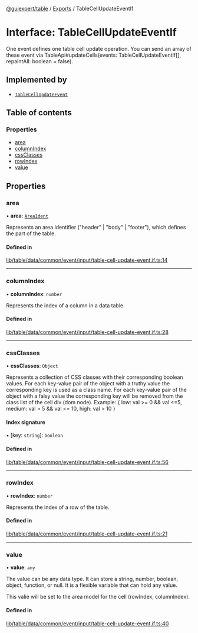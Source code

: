 [@guiexpert/table](../README.md) / [Exports](../modules.md) / TableCellUpdateEventIf

# Interface: TableCellUpdateEventIf

One event defines one table cell update operation.
You can send an array of these event via TableApi#updateCells(events: TableCellUpdateEventIf[], repaintAll: boolean = false).

## Implemented by

- [`TableCellUpdateEvent`](../classes/TableCellUpdateEvent.md)

## Table of contents

### Properties

- [area](TableCellUpdateEventIf.md#area)
- [columnIndex](TableCellUpdateEventIf.md#columnindex)
- [cssClasses](TableCellUpdateEventIf.md#cssclasses)
- [rowIndex](TableCellUpdateEventIf.md#rowindex)
- [value](TableCellUpdateEventIf.md#value)

## Properties

### area

• **area**: [`AreaIdent`](../modules.md#areaident)

Represents an area identifier ("header" | "body" | "footer"), which defines the part of the table.

#### Defined in

[lib/table/data/common/event/input/table-cell-update-event.if.ts:14](https://github.com/guiexperttable/ge-table/blob/65066c0/libs/table/src/lib/table/data/common/event/input/table-cell-update-event.if.ts#L14)

___

### columnIndex

• **columnIndex**: `number`

Represents the index of a column in a data table.

#### Defined in

[lib/table/data/common/event/input/table-cell-update-event.if.ts:28](https://github.com/guiexperttable/ge-table/blob/65066c0/libs/table/src/lib/table/data/common/event/input/table-cell-update-event.if.ts#L28)

___

### cssClasses

• **cssClasses**: `Object`

Represents a collection of CSS classes with their corresponding boolean values.
For each key-value pair of the object with a truthy value the corresponding key is used as a class name.
For each key-value pair of the object with a falsy value the corresponding key will be removed from the class list of the cell div (dom node).
Example:
   {
      low: val >= 0 && val <=5,
      medium: val > 5 && val <= 10,
      high: val > 10
   }

#### Index signature

▪ [key: `string`]: `boolean`

#### Defined in

[lib/table/data/common/event/input/table-cell-update-event.if.ts:56](https://github.com/guiexperttable/ge-table/blob/65066c0/libs/table/src/lib/table/data/common/event/input/table-cell-update-event.if.ts#L56)

___

### rowIndex

• **rowIndex**: `number`

Represents the index of a row of the table.

#### Defined in

[lib/table/data/common/event/input/table-cell-update-event.if.ts:21](https://github.com/guiexperttable/ge-table/blob/65066c0/libs/table/src/lib/table/data/common/event/input/table-cell-update-event.if.ts#L21)

___

### value

• **value**: `any`

The value can be any data type.
It can store a string, number, boolean, object, function, or null.
It is a flexible variable that can hold any value.

This valie will be set to the area model for the cell (rowIndex, columnIndex).

#### Defined in

[lib/table/data/common/event/input/table-cell-update-event.if.ts:40](https://github.com/guiexperttable/ge-table/blob/65066c0/libs/table/src/lib/table/data/common/event/input/table-cell-update-event.if.ts#L40)
